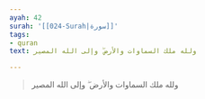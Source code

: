 ```yaml
---
ayah: 42
surah: '[[024-Surah|سورة]]'
tags:
- quran
text: ولله ملك السماوات والأرض ۖ وإلى الله المصير

---
```

> ولله ملك السماوات والأرض ۖ وإلى الله المصير
